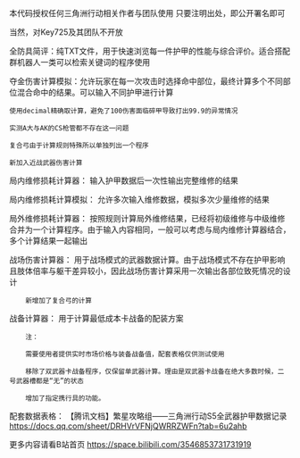 本代码授权任何三角洲行动相关作者与团队使用
只要注明出处，即公开署名即可

当然，对Key725及其团队不开放

全防具简评：纯TXT文件，用于快速浏览每一件护甲的性能与综合评价。适合搭配群机器人一类可以检索关键词的程序使用

夺金伤害计算模拟：允许玩家在每一次攻击时选择命中部位，最终计算多个不同部位混合命中的结果。可以输入不同护甲进行计算

    使用decimal精确取计算，避免了100伤害面临碎甲导致打出99.9的异常情况

    实测A大与AK的CS枪管都不存在这一问题
    
    复合弓由于计算规则特殊所以单独列出一个程序

    新加入近战武器伤害计算

局内维修损耗计算器：
输入护甲数据后一次性输出完整维修的结果

局内维修损耗计算模拟：
允许多次输入维修数据，模拟多次少量维修的结果

局外维修损耗计算器：
按照规则计算局外维修结果，已经将初级维修与中级维修合并为一个计算程序。由于输入内容相同，一般可以考虑与局内维修计算器结合，多个计算结果一起输出

战场伤害计算器：
用于战场模式的武器数据计算。由于战场模式不存在护甲影响且肢体倍率与躯干差异较小，因此战场伤害计算采用一次输出各部位致死情况的设计

        新增加了复合弓的计算

战备计算器：
用于计算最低成本卡战备的配装方案

        注：

        需要使用者提供实时市场价格与装备战备值，配套表格仅供测试使用
        
        移除了双武器卡战备程序，仅保留单武器计算。理由是双武器卡战备在绝大多数时候，二号武器槽都是“无”的状态

        增加了指定携行具的功能。

配套数据表格：
【腾讯文档】繁星攻略组——三角洲行动S5全武器护甲数据记录
https://docs.qq.com/sheet/DRHVrVFNjQWRRZWFn?tab=6u2ahb

更多内容请看B站首页
https://space.bilibili.com/3546853731731919
